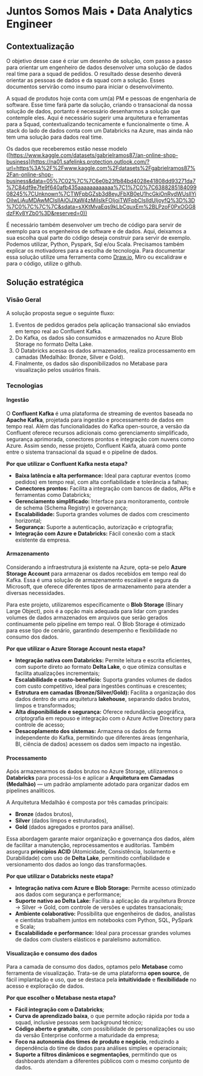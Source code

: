# Juntos Somos Mais • Data Analytics Engineer

## Contextualização 

O objetivo desse case é criar um desenho de solução, com passo a passo para orientar um engenheiro de dados desenvolver uma solução de dados real time para a squad de pedidos. O resultado desse desenho deverá orientar as pessoas de dados e da squad com a solução. Esses documentos servirão como insumo para iniciar o desenvolvimento.

A squad de produtos hoje conta com um(a) PM e pessoas de engenharia de software. Esse time fará parte da solução, criando o transacional da nossa solução de dados, portanto é necessário desenharmos a solução que contemple eles. Aqui é necessário sugerir uma arquitetura e ferramentas para a Squad, contextualizando tecnicamente e funcionalmente o time. A stack do lado de dados conta com um Databricks na Azure, mas ainda não tem uma solução para dados real time.

Os dados que receberemos estão nesse modelo ([https://www.kaggle.com/datasets/gabrielramos87/an-online-shop-business](https://na01.safelinks.protection.outlook.com/?url=https%3A%2F%2Fwww.kaggle.com%2Fdatasets%2Fgabrielramos87%2Fan-online-shop-business&data=05%7C02%7C%7C6e0b23fb84bd4028e41808dd93271da7%7C84df9e7fe9f640afb435aaaaaaaaaaaa%7C1%7C0%7C638828518409908245%7CUnknown%7CTWFpbGZsb3d8eyJFbXB0eU1hcGkiOnRydWUsIlYiOiIwLjAuMDAwMCIsIlAiOiJXaW4zMiIsIkFOIjoiTWFpbCIsIldUIjoyfQ%3D%3D%7C0%7C%7C%7C&sdata=sXKtMvaEqs9kLbCquxEm%2BLPzoF0PxOGG8dzFKv8YZb0%3D&reserved=0))

É necessário também desenvolver um trecho de código para servir de exemplo para os engenheiros de software e de dados. Aqui, deixamos a sua escolha qual parte do código deseja construir para servir de exemplo. Podemos utilizar, Python, Pyspark, Sql e/ou Scala. Precisamos também explicar os motivadores para a escolha de tecnologia. Para documentar essa solução utilize uma ferramenta como [Draw.io](https://na01.safelinks.protection.outlook.com/?url=http%3A%2F%2Fdraw.io%2F&data=05%7C02%7C%7C6e0b23fb84bd4028e41808dd93271da7%7C84df9e7fe9f640afb435aaaaaaaaaaaa%7C1%7C0%7C638828518409922196%7CUnknown%7CTWFpbGZsb3d8eyJFbXB0eU1hcGkiOnRydWUsIlYiOiIwLjAuMDAwMCIsIlAiOiJXaW4zMiIsIkFOIjoiTWFpbCIsIldUIjoyfQ%3D%3D%7C0%7C%7C%7C&sdata=Mz5%2BxTPt%2FZ9K4q3Vv4HzNPjFPx99XC2Bx0bYx4TUOX0%3D&reserved=0), Miro ou excalidraw e para o código, utilize o github.

## Solução estratégica

### Visão Geral

A solução proposta segue o seguinte fluxo:
1. Eventos de pedidos gerados pela aplicação transacional são enviados em tempo real ao Confluent Kafka.  
2. Do Kafka, os dados são consumidos e armazenados no Azure Blob Storage no formato Delta Lake. 
3. O Databricks acessa os dados armazenados, realiza processamento em camadas (Medalhão: Bronze, Silver e Gold).
4. Finalmente, os dados são disponibilizados no Metabase para visualização pelos usuários finais.

### Tecnologias

#### Ingestão

O **Confluent Kafka** é uma plataforma de streaming de eventos baseada no **Apache Kafka**, projetada para ingestão e processamento de dados em tempo real. Além das funcionalidades do Kafka open-source, a versão da Confluent oferece recursos adicionais como gerenciamento simplificado, segurança aprimorada, conectores prontos e integração com nuvens como Azure. Assim sendo, nesse projeto, Confluent Kakfa, atuará como ponte entre o sistema transacional da squad e o pipeline de dados. 

**Por que utilizar o Confluent Kafka nesta etapa?**

- **Baixa latência e alta performance:** Ideal para capturar eventos (como pedidos) em tempo real, com alta confiabilidade e tolerância a falhas;
- **Conectores prontos:** Facilita a integração com bancos de dados, APIs e ferramentas como Databricks;
- **Gerenciamento simplificado:** Interface para monitoramento, controle de schema (Schema Registry) e governança;
- **Escalabilidade:** Suporta grandes volumes de dados com crescimento horizontal;
- **Segurança:** Suporte a autenticação, autorização e criptografia;
- **Integração com Azure e Databricks:** Fácil conexão com a stack existente da empresa.

#### Armazenamento

Considerando a infraestrutura já existente na Azure, opta-se pelo **Azure Storage Account** para armazenar os dados recebidos em tempo real do Kafka. Essa é uma solução de armazenamento escalável e segura da Microsoft, que oferece diferentes tipos de armazenamento para atender a diversas necessidades.

Para este projeto, utilizaremos especificamente o **Blob Storage** (Binary Large Object), pois é a opção mais adequada para lidar com grandes volumes de dados armazenados em arquivos que serão gerados continuamente pelo pipeline em tempo real. O Blob Storage é otimizado para esse tipo de cenário, garantindo desempenho e flexibilidade no consumo dos dados.

**Por que utilizar o Azure Storage Account nesta etapa?**

- **Integração nativa com Databricks:** Permite leitura e escrita eficientes, com suporte direto ao formato **Delta Lake**, o que otimiza consultas e facilita atualizações incrementais;
- **Escalabilidade e custo-benefício:** Suporta grandes volumes de dados com custo competitivo, ideal para ingestões contínuas e crescentes;
- **Estrutura em camadas (Bronze/Silver/Gold):** Facilita a organização dos dados dentro de uma arquitetura **lakehouse**, separando dados brutos, limpos e transformados;
- **Alta disponibilidade e segurança:** Oferece redundância geográfica, criptografia em repouso e integração com o Azure Active Directory para controle de acesso;
- **Desacoplamento dos sistemas:** Armazena os dados de forma independente do Kafka, permitindo que diferentes áreas (engenharia, BI, ciência de dados) acessem os dados sem impacto na ingestão.

#### Processamento  

Após armazenarmos os dados brutos no Azure Storage, utilizaremos o **Databricks** para processá-los e aplicar a **Arquitetura em Camadas (Medalhão)** — um padrão amplamente adotado para organizar dados em pipelines analíticos.

A Arquitetura Medalhão é composta por três camadas principais:

- **Bronze** (dados brutos),
- **Silver** (dados limpos e estruturados),
- **Gold** (dados agregados e prontos para análise).

Essa abordagem garante maior organização e governança dos dados, além de facilitar a manutenção, reprocessamentos e auditorias. Também assegura **princípios ACID** (Atomicidade, Consistência, Isolamento e Durabilidade) com uso de **Delta Lake**, permitindo confiabilidade e versionamento dos dados ao longo das transformações.

**Por que utilizar o Databricks neste etapa?**
- **Integração nativa com Azure e Blob Storage:** Permite acesso otimizado aos dados com segurança e performance;
- **Suporte nativo ao Delta Lake:** Facilita a aplicação da arquitetura Bronze → Silver → Gold, com controle de versões e updates transacionais;
- **Ambiente colaborativo:** Possibilita que engenheiros de dados, analistas e cientistas trabalhem juntos em notebooks com Python, SQL, PySpark e Scala;
- **Escalabilidade e performance:** Ideal para processar grandes volumes de dados com clusters elásticos e paralelismo automático.

#### Visualização e consumo dos dados

Para a camada de consumo dos dados, optamos pelo **Metabase** como ferramenta de visualização. Trata-se de uma plataforma **open source**, de fácil implantação e uso, que se destaca pela **intuitividade** e **flexibilidade** no acesso e exploração de dados.

**Por que escolher o Metabase nesta etapa?**

- **Fácil integração com o Databricks**;
- **Curva de aprendizado baixa**, o que permite adoção rápida por toda a squad, inclusive pessoas sem background técnico;
- **Código aberto e gratuito**, com possibilidade de personalizações ou uso da versão Enterprise conforme a maturidade da empresa;
- **Foco na autonomia dos times de produto e negócio**, reduzindo a dependência do time de dados para análises simples e operacionais;
- **Suporte a filtros dinâmicos e segmentações**, permitindo que os dashboards atendam a diferentes públicos com o mesmo conjunto de dados.
